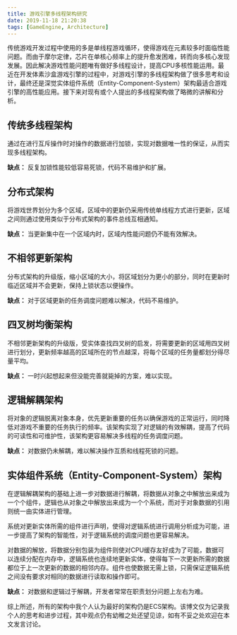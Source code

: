```yaml
---
title: 游戏引擎多线程架构研究
date: 2019-11-18 21:20:38
tags: [GameEngine, Architecture]
---
```

传统游戏开发过程中使用的多是单线程游戏循环，使得游戏在元素较多时面临性能问题。而由于摩尔定律，芯片在单核心频率上的提升愈发困难，转而向多核心发现发展。因此解决游戏性能问题唯有做好多线程设计，提高CPU多核性能运用。最近在开发体素沙盒游戏引擎的过程中，对游戏引擎的多线程架构做了很多思考和设计，最终还是深觉实体组件系统（Entity-Component-System）架构最适合游戏引擎的高性能应用。接下来对现有或个人提出的多线程架构做了略微的讲解和分析。

## 传统多线程架构
通过在进行互斥操作时对操作的数据进行加锁，实现对数据唯一性的保证，从而实现多线程架构。

**缺点：** 反复加锁性能较低容易死锁，代码不易维护和扩展。

## 分布式架构
将游戏世界划分为多个区域，区域中的更新仍采用传统单线程方式进行更新，区域之间则通过使用类似于分布式架构的事件总线互相通知。

**缺点：** 当更新集中在一个区域内时，区域内性能问题仍不能有效解决。

## 不相邻更新架构
分布式架构的升级版，缩小区域的大小，将区域划分为更小的部分，同时在更新时临近区域并不会更新，保持上锁状态以便操作。

**缺点：** 对于区域更新的任务调度问题难以解决，代码不易维护。

## 四叉树均衡架构
不相邻更新架构的升级版，受实体查找四叉树的启发，将需要更新的区域用四叉树进行划分，更新频率越高的区域所在的节点越深，将每个区域的任务量都划分得尽量平均。

**缺点：** 一时兴起想起来但没能完善就毙掉的方案，难以实现。

## 逻辑解耦架构
将对象的逻辑脱离对象本身，优先更新重要的任务以确保游戏的正常运行，同时降低对游戏不重要的任务执行的频率。该架构实现了对逻辑的有效解耦，提高了代码的可读性和可维护性，该架构更容易解决多线程的任务调度问题。

**缺点：** 对数据仍未解耦，难以解决操作互质和线程死锁的问题。

## 实体组件系统（Entity-Component-System）架构
在逻辑解耦架构的基础上进一步对数据进行解耦，将数据从对象之中解放出来成为一个个组件，逻辑也从对象之中解放出来成为一个个系统，而对于对象数据的引用则统一由实体进行管理。

系统对更新实体所需的组件进行声明，使得对逻辑系统进行调用分析成为可能，进一步提高了架构的智能性，对于逻辑系统的调度问题也更容易解决。

对数据的解放，将数据分别包装为组件则使对CPU缓存友好成为了可能，数据可以连续分配在内存中，逻辑系统也连续地更新实体，使得每下一次更新所需的数据都位于上一次更新的数据的相邻内存。组件也使数据无需上锁，只需保证逻辑系统之间没有要求对相同的数据进行读取和操作即可。

**缺点：** 对数据和逻辑过于解耦，开发者常常在职责划分问题上左右为难。

综上所述，所有的架构中我个人认为最好的架构仍是ECS架构。该博文仅为记录我个人的思考和进步过程，其中观点仍有幼稚之处还望见谅，如有不妥之处欢迎在本文发言讨论。